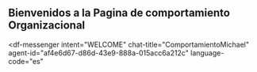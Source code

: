 ## Bienvenidos a la Pagina de comportamiento Organizacional




<script src="https://www.gstatic.com/dialogflow-console/fast/messenger/bootstrap.js?v=1"></script>
<df-messenger
  intent="WELCOME"
  chat-title="ComportamientoMichael"
  agent-id="af4e6d67-d86d-43e9-888a-015acc6a212c"
  language-code="es"
></df-messenger>
